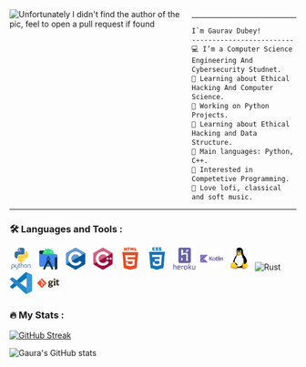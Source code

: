 <img align="left" src="https://github.com/Gauravdubeyy/logo-gif/blob/main/20220616195910133.gif" alt="Unfortunately I didn't find the author of the pic, feel to open a pull request if found" width="320" />
<hr>

```
I`m Gaurav Dubey!
-------------------------
💻 I’m a Computer Science Engineering And Cybersecurity Studnet.
📝 Learning about Ethical Hacking And Computer Science.
🔭 Working on Python Projects.
🌱 Learning about Ethical Hacking and Data Structure.
🌟 Main languages: Python, C++.
🚩 Interested in Competetive Programming.
🎵 Love lofi, classical and soft music.
```
<hr>

### :hammer_and_wrench: Languages and Tools :

<div>
  <img src="https://github.com/devicons/devicon/blob/master/icons/python/python-original-wordmark.svg" title="Python" alt="Python" width="40" height="40"/>&nbsp;
  <img src="https://github.com/devicons/devicon/blob/master/icons/androidstudio/androidstudio-original.svg" title="Android Studio" alt="Android Studio" width="40" height="40"/>&nbsp;
  <img src="https://github.com/devicons/devicon/blob/master/icons/c/c-original.svg" title="C" alt="C" width="40" height="40"/>&nbsp;
  <img src="https://github.com/devicons/devicon/blob/master/icons/cplusplus/cplusplus-original.svg" title="cpp" alt="C++" width="40" height="40"/>&nbsp;
  <img src="https://github.com/devicons/devicon/blob/master/icons/html5/html5-plain-wordmark.svg" title="html" alt="HTML5" width="40" height="40"/>&nbsp;
  <img src="https://github.com/devicons/devicon/blob/master/icons/css3/css3-plain-wordmark.svg"  title="CSS3" alt="CSS" width="40" height="40"/>&nbsp;
  <img src="https://github.com/devicons/devicon/blob/master/icons/heroku/heroku-plain-wordmark.svg" title="Heroku" alt="Heroku" width="40" height="40"/>&nbsp;
  <img src="https://github.com/devicons/devicon/blob/master/icons/kotlin/kotlin-plain-wordmark.svg" title="Kotlin" alt="Kotlin" width="40" height="40"/>&nbsp;
  <img src="https://github.com/devicons/devicon/blob/master/icons/linux/linux-original.svg" title="Linux"  alt="Linux" width="40" height="40"/>&nbsp;
  <img src="https://upload.wikimedia.org/wikipedia/commons/2/20/Rustacean-orig-noshadow.svg" title="Rust"  alt="Rust" width="40" height="40"/>&nbsp;
  <img src="https://github.com/devicons/devicon/blob/master/icons/vscode/vscode-original.svg" title="VSCode" alt="VSCode" width="40" height="40"/>&nbsp;
  <img src="https://github.com/devicons/devicon/blob/master/icons/git/git-original-wordmark.svg" title="Git" **alt="Git" width="40" height="40"/>
</div> 

### :fire: My Stats :
[![GitHub Streak](http://github-readme-streak-stats.herokuapp.com?user=Gauravdubeyy&theme=blue-green&date_format=j%20M%5B%20Y%5D)](https://git.io/streak-stats)

![Gaura's GitHub stats](https://github-readme-stats.vercel.app/api?username=Gauravdubeyy&theme=blue-green&show_icons=true)


